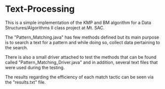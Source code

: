 # Text-Processing
This is a simple implementation of the KMP and BM algorithm for a Data Structures/Algorithms II class project at Mt. SAC.

The "Pattern_Matching.java" has few methods defined but its main purpose is to search a text for a pattern and while doing so, collect data pertaining to the search.

There is also a small driver attached to test the methods that can be found called "Pattern_Matching_Driver.java" and in addition, several text files that were used during the testing.

The results regarding the efficiency of each match tactic can be seen via the "results.txt" file.
